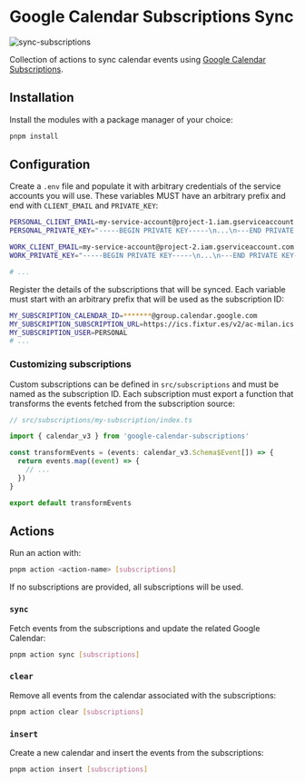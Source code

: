 [ci-badge]: https://github.com/gabrielecanepa/google-calendar-subscriptions-sync/actions/workflows/sync-subscriptions.yml/badge.svg

# Google Calendar Subscriptions Sync

![sync-subscriptions][ci-badge]

Collection of actions to sync calendar events using [Google Calendar Subscriptions](https://github.com/gabrielecanepa/google-calendar-subscriptions).

## Installation

Install the modules with a package manager of your choice:

```sh
pnpm install
```

## Configuration

Create a `.env` file and populate it with arbitrary credentials of the service accounts you will use. These variables MUST have an arbitrary prefix and end with `CLIENT_EMAIL` and `PRIVATE_KEY`:

```sh
PERSONAL_CLIENT_EMAIL=my-service-account@project-1.iam.gserviceaccount.com
PERSONAL_PRIVATE_KEY="-----BEGIN PRIVATE KEY-----\n...\n---END PRIVATE KEY-----\n"

WORK_CLIENT_EMAIL=my-service-account@project-2.iam.gserviceaccount.com
WORK_PRIVATE_KEY="-----BEGIN PRIVATE KEY-----\n...\n---END PRIVATE KEY-----\n"

# ...
```

Register the details of the subscriptions that will be synced. Each variable must start with an arbitrary prefix that will be used as the subscription ID:

```sh
MY_SUBSCRIPTION_CALENDAR_ID=*******@group.calendar.google.com
MY_SUBSCRIPTION_SUBSCRIPTION_URL=https://ics.fixtur.es/v2/ac-milan.ics
MY_SUBSCRIPTION_USER=PERSONAL
# ...
```

### Customizing subscriptions

Custom subscriptions can be defined in `src/subscriptions` and must be named as the subscription ID. Each subscription must export a function that transforms the events fetched from the subscription source:

```ts
// src/subscriptions/my-subscription/index.ts

import { calendar_v3 } from 'google-calendar-subscriptions'

const transformEvents = (events: calendar_v3.Schema$Event[]) => {
  return events.map((event) => {
    // ...
  })
}

export default transformEvents
```

## Actions

Run an action with:

```sh
pnpm action <action-name> [subscriptions]
```

If no subscriptions are provided, all subscriptions will be used.

### `sync`

Fetch events from the subscriptions and update the related Google Calendar:

```sh
pnpm action sync [subscriptions]
```

### `clear`

Remove all events from the calendar associated with the subscriptions:

```sh
pnpm action clear [subscriptions]
```

### `insert`

Create a new calendar and insert the events from the subscriptions:

```sh
pnpm action insert [subscriptions]
```

